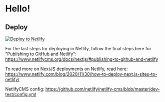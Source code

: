 # Hello!

## Deploy

[![Deploy to Netlify](https://www.netlify.com/img/deploy/button.svg)](https://app.netlify.com/start/deploy?repository=https://github.com/aluramh/5-minute-journal-template)

For the last steps for deploying in Netlify, follow the final steps here for "Publishing to GitHub and Netlify":
https://www.netlifycms.org/docs/nextjs/#publishing-to-github-and-netlify

To read more on NextJS deployments on Netlify, read here:
https://www.netlify.com/blog/2020/11/30/how-to-deploy-next.js-sites-to-netlify/

NetlifyCMS config:
https://github.com/netlify/netlify-cms/blob/master/dev-test/config.yml
